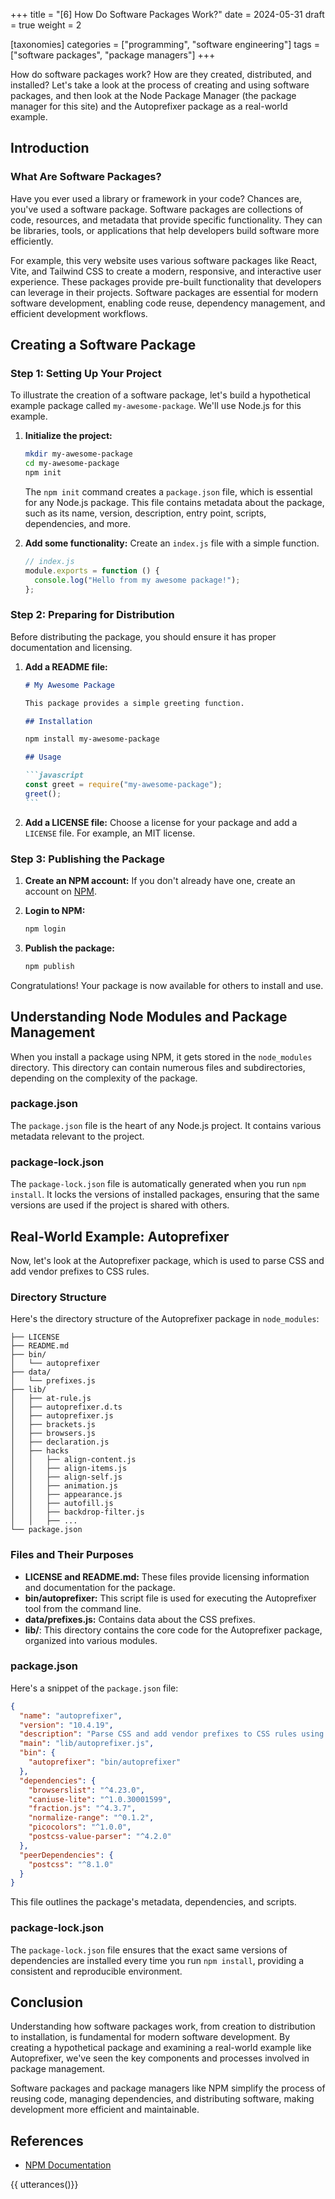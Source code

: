 +++
title = "[6] How Do Software Packages Work?"
date = 2024-05-31
draft = true
weight = 2

[taxonomies]
categories = ["programming", "software engineering"]
tags = ["software packages", "package managers"]
+++

How do software packages work? How are they created, distributed, and installed? Let's take a look at the process of creating and using software packages, and then look at the Node Package Manager (the package manager for this site) and the Autoprefixer package as a real-world example.

<!-- more -->

## Introduction

### What Are Software Packages?

Have you ever used a library or framework in your code? Chances are, you've used a software package. Software packages are collections of code, resources, and metadata that provide specific functionality. They can be libraries, tools, or applications that help developers build software more efficiently.

For example, this very website uses various software packages like React, Vite, and Tailwind CSS to create a modern, responsive, and interactive user experience. These packages provide pre-built functionality that developers can leverage in their projects. Software packages are essential for modern software development, enabling code reuse, dependency management, and efficient development workflows.

## Creating a Software Package

### Step 1: Setting Up Your Project

To illustrate the creation of a software package, let's build a hypothetical example package called `my-awesome-package`. We'll use Node.js for this example.

1. **Initialize the project:**

   ```bash
   mkdir my-awesome-package
   cd my-awesome-package
   npm init
   ```

   The `npm init` command creates a `package.json` file, which is essential for any Node.js package. This file contains metadata about the package, such as its name, version, description, entry point, scripts, dependencies, and more.

2. **Add some functionality:**
   Create an `index.js` file with a simple function.
   ```javascript
   // index.js
   module.exports = function () {
     console.log("Hello from my awesome package!");
   };
   ```

### Step 2: Preparing for Distribution

Before distributing the package, you should ensure it has proper documentation and licensing.

1. **Add a README file:**

   ```markdown
   # My Awesome Package

   This package provides a simple greeting function.

   ## Installation
   ```

   ```bash
   npm install my-awesome-package
   ```

   ````markdown
   ## Usage

   ```javascript
   const greet = require("my-awesome-package");
   greet();
   ```
   ````

2. **Add a LICENSE file:**
   Choose a license for your package and add a `LICENSE` file. For example, an MIT license.

### Step 3: Publishing the Package

1. **Create an NPM account:**
   If you don't already have one, create an account on [NPM](https://www.npmjs.com/).

2. **Login to NPM:**

   ```bash
   npm login
   ```

3. **Publish the package:**
   ```bash
   npm publish
   ```

Congratulations! Your package is now available for others to install and use.

## Understanding Node Modules and Package Management

When you install a package using NPM, it gets stored in the `node_modules` directory. This directory can contain numerous files and subdirectories, depending on the complexity of the package.

### package.json

The `package.json` file is the heart of any Node.js project. It contains various metadata relevant to the project.

### package-lock.json

The `package-lock.json` file is automatically generated when you run `npm install`. It locks the versions of installed packages, ensuring that the same versions are used if the project is shared with others.

## Real-World Example: Autoprefixer

Now, let's look at the Autoprefixer package, which is used to parse CSS and add vendor prefixes to CSS rules.

### Directory Structure

Here's the directory structure of the Autoprefixer package in `node_modules`:

```
├── LICENSE
├── README.md
├── bin/
│   └── autoprefixer
├── data/
│   └── prefixes.js
├── lib/
│   ├── at-rule.js
│   ├── autoprefixer.d.ts
│   ├── autoprefixer.js
│   ├── brackets.js
│   ├── browsers.js
│   ├── declaration.js
│   ├── hacks
│   │   ├── align-content.js
│   │   ├── align-items.js
│   │   ├── align-self.js
│   │   ├── animation.js
│   │   ├── appearance.js
│   │   ├── autofill.js
│   │   ├── backdrop-filter.js
│   │   ├── ...
└── package.json
```

### Files and Their Purposes

- **LICENSE and README.md:** These files provide licensing information and documentation for the package.
- **bin/autoprefixer:** This script file is used for executing the Autoprefixer tool from the command line.
- **data/prefixes.js:** Contains data about the CSS prefixes.
- **lib/**: This directory contains the core code for the Autoprefixer package, organized into various modules.

### package.json

Here's a snippet of the `package.json` file:

```json
{
  "name": "autoprefixer",
  "version": "10.4.19",
  "description": "Parse CSS and add vendor prefixes to CSS rules using values from Can I Use.",
  "main": "lib/autoprefixer.js",
  "bin": {
    "autoprefixer": "bin/autoprefixer"
  },
  "dependencies": {
    "browserslist": "^4.23.0",
    "caniuse-lite": "^1.0.30001599",
    "fraction.js": "^4.3.7",
    "normalize-range": "^0.1.2",
    "picocolors": "^1.0.0",
    "postcss-value-parser": "^4.2.0"
  },
  "peerDependencies": {
    "postcss": "^8.1.0"
  }
}
```

This file outlines the package's metadata, dependencies, and scripts.

### package-lock.json

The `package-lock.json` file ensures that the exact same versions of dependencies are installed every time you run `npm install`, providing a consistent and reproducible environment.

## Conclusion

Understanding how software packages work, from creation to distribution to installation, is fundamental for modern software development. By creating a hypothetical package and examining a real-world example like Autoprefixer, we've seen the key components and processes involved in package management.

Software packages and package managers like NPM simplify the process of reusing code, managing dependencies, and distributing software, making development more efficient and maintainable.

## References

- [NPM Documentation](https://docs.npmjs.com/)

{{ utterances()}}
